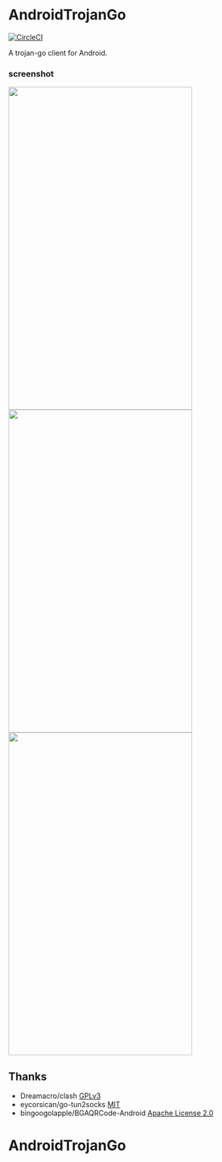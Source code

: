 # AndroidTrojanGo
[![CircleCI](https://circleci.com/gh/trojan-gfw/igniter/tree/master.svg?style=svg)](https://circleci.com/gh/kangc666/AndroidTrojanGo/tree/master) 


A trojan-go client for Android.

### screenshot
<img width="365" height="640" src="https://github.com/Jidoer/AndroidTrojanGo/blob/main/screenshot/0.png?raw=true"/>
<img width="365" height="640" src="https://github.com/Jidoer/AndroidTrojanGo/blob/main/screenshot/1.png?raw=true"/>
<img width="365" height="640" src="https://github.com/Jidoer/AndroidTrojanGo/blob/main/screenshot/2.png?raw=true"/>


## Thanks

* Dreamacro/clash [GPLv3](https://github.com/Dreamacro/clash/blob/master/LICENSE)
* eycorsican/go-tun2socks [MIT](https://github.com/eycorsican/go-tun2socks/blob/master/LICENSE)
* bingoogolapple/BGAQRCode-Android [Apache License 2.0](https://github.com/bingoogolapple/BGAQRCode-Android)
# AndroidTrojanGo
